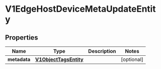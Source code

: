 # V1EdgeHostDeviceMetaUpdateEntity

## Properties
Name | Type | Description | Notes
------------ | ------------- | ------------- | -------------
**metadata** | [**V1ObjectTagsEntity**](V1ObjectTagsEntity.md) |  |  [optional]
